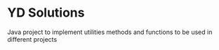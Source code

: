 # YD Solutions
Java project to implement utilities methods and functions to be used in different projects
